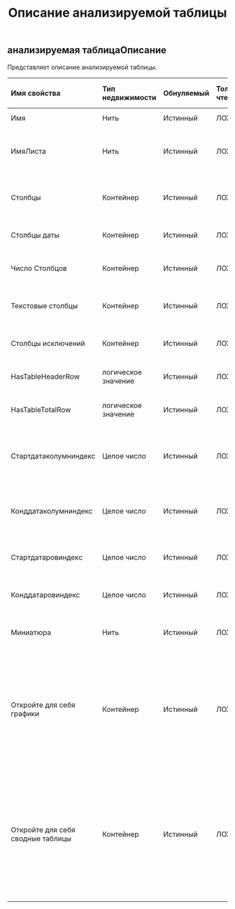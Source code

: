 ﻿---
title: Описание анализируемой таблицы
second_title: Aspose.Cells Cloud Documen
type: docs
url: /ru/specification/model/analyzedtabledescription/
description: "Aspose.Cells Спецификация облачной модели: AnalysedTableDescription. Легко обрабатывайте Excel и другие документы электронных таблиц с помощью таких функций, как открытие, создание, редактирование, разделение, слияние, сравнение и преобразование."
kwords: Excel, Office, электронная таблица, Cloud REST API, анализируемая таблицаОписание
weight: 50
---
## **анализируемая таблицаОписание**

 Представляет описание анализируемой таблицы.

| Имя свойства| Тип недвижимости| Обнуляемый| Только чтение| Значение по умолчанию| Описание|
|:- |:- |:- |:- |:- |:- |
| Имя| Нить| Истинный| ЛОЖЬ|| Представляет имя таблицы.|
| ИмяЛиста| Нить| Истинный| ЛОЖЬ|| Представляет имя листа, на котором расположена таблица.|
| Столбцы| Контейнер| Истинный| ЛОЖЬ|| Представляет анализируемое описание столбцов таблицы.|
| Столбцы даты| Контейнер| Истинный| ЛОЖЬ|| Представляет список столбцов даты.|
| Число Столбцов| Контейнер| Истинный| ЛОЖЬ|| Представляет список числовых столбцов.|
| Текстовые столбцы| Контейнер| Истинный| ЛОЖЬ|| Представляет список строковых столбцов.|
| Столбцы исключений| Контейнер| Истинный| ЛОЖЬ|| Представляет список столбцов исключений.|
| HasTableHeaderRow| логическое значение| Истинный| ЛОЖЬ|| Означает, что в таблице есть заголовок.|
| HasTableTotalRow| логическое значение| Истинный| ЛОЖЬ|| Обозначает, что в таблице есть общая строка.|
| Стартдатаколумниндекс| Целое число| Истинный| ЛОЖЬ|| Представляет индекс столбца как начальный столбец данных.|
| Конддатаколумниндекс| Целое число| Истинный| ЛОЖЬ|| Представляет индекс столбца как конечный столбец данных.|
| Стартдатаровиндекс| Целое число| Истинный| ЛОЖЬ|| Представляет индекс строки как начальную строку данных.|
| Конддатаровиндекс| Целое число| Истинный| ЛОЖЬ|| Представляет индекс строки как конечную строку данных.|
|Миниатюра| Нить| Истинный| ЛОЖЬ|| Представляет миниатюру таблицы. База64Строка|
| Откройте для себя графики| Контейнер| Истинный| ЛОЖЬ|| Представляет коллекцию диаграмм, которая представляет собой коллекцию диаграмм, созданную на основе анализа данных таблицы.|
| Откройте для себя сводные таблицы| Контейнер| Истинный| ЛОЖЬ|| Представляет коллекцию сводных таблиц, которая представляет собой коллекцию сводных таблиц, созданную на основе анализа данных таблицы.|

